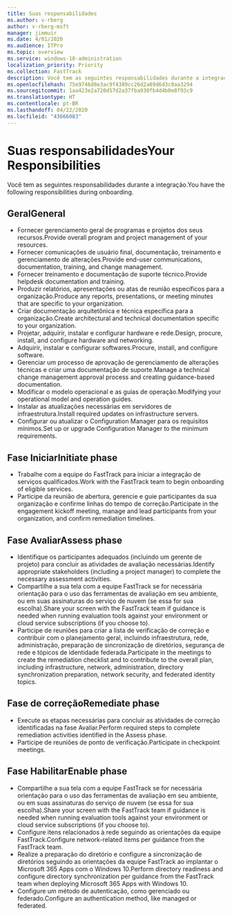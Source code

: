 ```yaml
---
title: Suas responsabilidades
ms.author: v-rberg
author: v-rberg-msft
manager: jimmuir
ms.date: 4/01/2020
ms.audience: ITPro
ms.topic: overview
ms.service: windows-10-administration
localization_priority: Priority
ms.collection: FastTrack
description: Você tem as seguintes responsabilidades durante a integração do Windows 10.
ms.openlocfilehash: 75e9746d8e3ac9f4389cc26d2a89d6d3c8aa3294
ms.sourcegitcommit: 1aa423e2a720d57d2a37fba930fb4d4b0e8f93c9
ms.translationtype: HT
ms.contentlocale: pt-BR
ms.lasthandoff: 04/22/2020
ms.locfileid: "43666083"
---
```

# <a name="your-responsibilities"></a><span data-ttu-id="19cb5-103">Suas responsabilidades</span><span class="sxs-lookup"><span data-stu-id="19cb5-103">Your Responsibilities</span></span>

<span data-ttu-id="19cb5-104">Você tem as seguintes responsabilidades durante a integração.</span><span class="sxs-lookup"><span data-stu-id="19cb5-104">You have the following responsibilities during onboarding.</span></span>

## <a name="general"></a><span data-ttu-id="19cb5-105">Geral</span><span class="sxs-lookup"><span data-stu-id="19cb5-105">General</span></span>

- <span data-ttu-id="19cb5-106">Fornecer gerenciamento geral de programas e projetos dos seus recursos.</span><span class="sxs-lookup"><span data-stu-id="19cb5-106">Provide overall program and project management of your resources.</span></span>
- <span data-ttu-id="19cb5-107">Fornecer comunicações de usuário final, documentação, treinamento e gerenciamento de alterações.</span><span class="sxs-lookup"><span data-stu-id="19cb5-107">Provide end-user communications, documentation, training, and change management.</span></span>
- <span data-ttu-id="19cb5-108">Fornecer treinamento e documentação de suporte técnico.</span><span class="sxs-lookup"><span data-stu-id="19cb5-108">Provide helpdesk documentation and training.</span></span>
- <span data-ttu-id="19cb5-109">Produzir relatórios, apresentações ou atas de reunião específicos para a organização.</span><span class="sxs-lookup"><span data-stu-id="19cb5-109">Produce any reports, presentations, or meeting minutes that are specific to your organization.</span></span>
- <span data-ttu-id="19cb5-110">Criar documentação arquitetônica e técnica específica para a organização.</span><span class="sxs-lookup"><span data-stu-id="19cb5-110">Create architectural and technical documentation specific to your organization.</span></span>
- <span data-ttu-id="19cb5-111">Projetar, adquirir, instalar e configurar hardware e rede.</span><span class="sxs-lookup"><span data-stu-id="19cb5-111">Design, procure, install, and configure hardware and networking.</span></span>
- <span data-ttu-id="19cb5-112">Adquirir, instalar e configurar softwares.</span><span class="sxs-lookup"><span data-stu-id="19cb5-112">Procure, install, and configure software.</span></span>
- <span data-ttu-id="19cb5-113">Gerenciar um processo de aprovação de gerenciamento de alterações técnicas e criar uma documentação de suporte.</span><span class="sxs-lookup"><span data-stu-id="19cb5-113">Manage a technical change management approval process and creating guidance-based documentation.</span></span>
- <span data-ttu-id="19cb5-114">Modificar o modelo operacional e as guias de operação.</span><span class="sxs-lookup"><span data-stu-id="19cb5-114">Modifying your operational model and operation guides.</span></span>
- <span data-ttu-id="19cb5-115">Instalar as atualizações necessárias em servidores de infraestrutura.</span><span class="sxs-lookup"><span data-stu-id="19cb5-115">Install required updates on infrastructure servers.</span></span>
- <span data-ttu-id="19cb5-116">Configurar ou atualizar o Configuration Manager para os requisitos mínimos.</span><span class="sxs-lookup"><span data-stu-id="19cb5-116">Set up or upgrade Configuration Manager to the minimum requirements.</span></span>

## <a name="initiate-phase"></a><span data-ttu-id="19cb5-117">Fase Iniciar</span><span class="sxs-lookup"><span data-stu-id="19cb5-117">Initiate phase</span></span>

- <span data-ttu-id="19cb5-118">Trabalhe com a equipe do FastTrack para iniciar a integração de serviços qualificados.</span><span class="sxs-lookup"><span data-stu-id="19cb5-118">Work with the FastTrack team to begin onboarding of eligible services.</span></span>
- <span data-ttu-id="19cb5-119">Participe da reunião de abertura, gerencie e guie participantes da sua organização e confirme linhas do tempo de correção.</span><span class="sxs-lookup"><span data-stu-id="19cb5-119">Participate in the engagement kickoff meeting, manage and lead participants from your organization, and confirm remediation timelines.</span></span>

## <a name="assess-phase"></a><span data-ttu-id="19cb5-120">Fase Avaliar</span><span class="sxs-lookup"><span data-stu-id="19cb5-120">Assess phase</span></span>

- <span data-ttu-id="19cb5-121">Identifique os participantes adequados (incluindo um gerente de projeto) para concluir as atividades de avaliação necessárias.</span><span class="sxs-lookup"><span data-stu-id="19cb5-121">Identify appropriate stakeholders (including a project manager) to complete the necessary assessment activities.</span></span>
- <span data-ttu-id="19cb5-122">Compartilhe a sua tela com a equipe FastTrack se for necessária orientação para o uso das ferramentas de avaliação em seu ambiente, ou em suas assinaturas do serviço de nuvem (se essa for sua escolha).</span><span class="sxs-lookup"><span data-stu-id="19cb5-122">Share your screen with the FastTrack team if guidance is needed when running evaluation tools against your environment or cloud service subscriptions (if you choose to).</span></span>
- <span data-ttu-id="19cb5-123">Participe de reuniões para criar a lista de verificação de correção e contribuir com o planejamento geral, incluindo infraestrutura, rede, administração, preparação de sincronização de diretórios, segurança de rede e tópicos de identidade federada.</span><span class="sxs-lookup"><span data-stu-id="19cb5-123">Participate in the meetings to create the remediation checklist and to contribute to the overall plan, including infrastructure, network, administration, directory synchronization preparation, network security, and federated identity topics.</span></span>

## <a name="remediate-phase"></a><span data-ttu-id="19cb5-124">Fase de correção</span><span class="sxs-lookup"><span data-stu-id="19cb5-124">Remediate phase</span></span>

- <span data-ttu-id="19cb5-125">Execute as etapas necessárias para concluir as atividades de correção identificadas na fase Avaliar.</span><span class="sxs-lookup"><span data-stu-id="19cb5-125">Perform required steps to complete remediation activities identified in the Assess phase.</span></span>
- <span data-ttu-id="19cb5-126">Participe de reuniões de ponto de verificação.</span><span class="sxs-lookup"><span data-stu-id="19cb5-126">Participate in checkpoint meetings.</span></span>

## <a name="enable-phase"></a><span data-ttu-id="19cb5-127">Fase Habilitar</span><span class="sxs-lookup"><span data-stu-id="19cb5-127">Enable phase</span></span>

- <span data-ttu-id="19cb5-128">Compartilhe a sua tela com a equipe FastTrack se for necessária orientação para o uso das ferramentas de avaliação em seu ambiente, ou em suas assinaturas do serviço de nuvem (se essa for sua escolha).</span><span class="sxs-lookup"><span data-stu-id="19cb5-128">Share your screen with the FastTrack team if guidance is needed when running evaluation tools against your environment or cloud service subscriptions (if you choose to).</span></span>
- <span data-ttu-id="19cb5-129">Configure itens relacionados à rede seguindo as orientações da equipe FastTrack.</span><span class="sxs-lookup"><span data-stu-id="19cb5-129">Configure network-related items per guidance from the FastTrack team.</span></span>
- <span data-ttu-id="19cb5-130">Realize a preparação do diretório e configure a sincronização de diretórios seguindo as orientações da equipe FastTrack ao implantar o Microsoft 365 Apps com o Windows 10.</span><span class="sxs-lookup"><span data-stu-id="19cb5-130">Perform directory readiness and configure directory synchronization per guidance from the FastTrack team when deploying Microsoft 365 Apps with Windows 10.</span></span>
- <span data-ttu-id="19cb5-131">Configure um método de autenticação, como gerenciado ou federado.</span><span class="sxs-lookup"><span data-stu-id="19cb5-131">Configure an authentication method, like managed or federated.</span></span>

